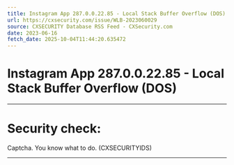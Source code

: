 ```yaml
---
title: Instagram App 287.0.0.22.85 - Local Stack Buffer Overflow (DOS)
url: https://cxsecurity.com/issue/WLB-2023060029
source: CXSECURITY Database RSS Feed - CXSecurity.com
date: 2023-06-16
fetch_date: 2025-10-04T11:44:20.635472
---
```


# Instagram App 287.0.0.22.85 - Local Stack Buffer Overflow (DOS)

---

# Security check:

Captcha. You know what to do. (CXSECURITYIDS)

---